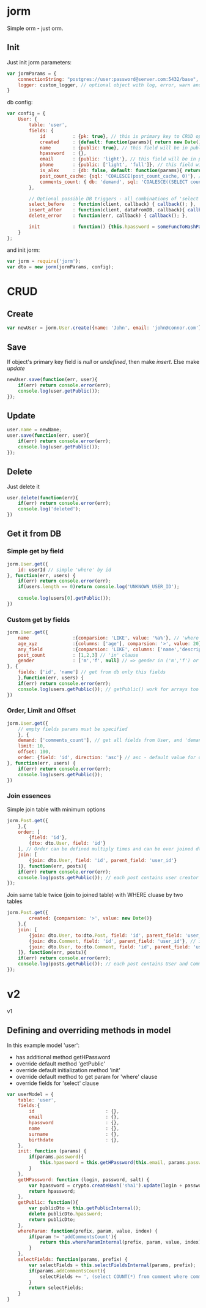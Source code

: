 jorm
====

Simple orm - just orm.

## Init

Just init jorm parameters:
```javascript
var jormParams = {
	connectionString: "postgres://user:password@server.com:5432/base", // required
	logger: custom_logger, // optional object with log, error, warn and info methods
}
```

db config:
```javascript
var config = {
	User: {
		table: 'user',
		fields: {
			id			: {pk: true}, // this is primary key to CRUD operations
			created		: {default: function(params){ return new Date() }}, // field allows auto init default values
			name		: {public: true}, // this field will be in public object by .getPublic() method
			hpassword	: {},
			email		: {public: 'light'}, // this field will be in public object by .getPublic() and .getPublic('light') method
			phone		: {public: ['light', 'full']}, // this field will be in public object by .getPublic(), .getPublic('light') and .getPublic('full') method
			is_alex		: {db: false, default: function(params){ return params.name == 'Alex' }}, // this field will be ignored in all db CRUD operations, but will be filled while user object created
			post_count_cache: {sql: 'COALESCE(post_count_cache, 0)'}, // custom sql part for select column post_count_cache
			comments_count: { db: 'demand', sql: 'COALESCE((SELECT count(*) FROM "comment" WHERE "comment"."user_id" = "user"."id"),0)' }, // this field including in query only by demand. All tables and columns must be with quotes (")
		},

		// Optional possible DB triggers - all combinations of 'select', 'insert', 'update', 'delete' commands, and 'after', 'before', 'error' events
		select_before	: function(client, callback) { callback(); },
		insert_after	: function(client, dataFromDB, callback){ callback(null, dataFromDB); },
		delete_error	: function(err, callback) { callback(); },

		init 			: function() {this.hpassword = someFuncToHashPass(this.email, this.password)} // called after object created
	}
};
```

and init jorm:
```javascript
var jorm = require('jorm');
var dto = new jorm(jormParams, config);
```

# CRUD
## Create
```javascript
var newUser = jorm.User.create({name: 'John', email: 'john@connor.com'})
```

## Save

If object's primary key field is *null* or *undefined*, then make *insert*. Else make *update*

```javascript
newUser.save(function(err, user){
	if(err) return console.error(err);
	console.log(user.getPublic());
});
```

## Update

```javascript
user.name = newName;
user.save(function(err, user){
	if(err) return console.error(err);
	console.log(user.getPublic());
});
```

## Delete
Just delete it
```javascript
user.delete(function(err){
	if(err) return console.error(err);
	console.log('deleted');
})
```

## Get it from DB

### Simple get by field
```javascript
jorm.User.get({
	id: userId // simple 'where' by id
}, function(err, users) {
	if(err) return console.error(err);
	if(users.length == 0)return console.log('UNKNOWN_USER_ID');
	
	console.log(users[0].getPublic());
})
```


### Custom get by fields

```javascript
jorm.User.get({
	name 				:{comparsion: 'LIKE', value: '%a%'}, // 'where' by custom comparsion
	age_xyz				:{columns: ['age'], comparsion: '>', value: 20},	// 'columns' fields override key,  ...
	any_field			:{comparsion: 'LIKE', columns: ['name','description'], value: '%b%', and_or: 'OR'} // LIKE over name+description with "OR" clause
	post_count			: [1,2,3] // 'in' clause
	gender				: ['m','f', null] // => gender in ('m','f') or gender is null
}, {
	fields: ['id', 'name'] // get from db only this fields
	},function(err, users) {
	if(err) return console.error(err);
	console.log(users.getPublic()); // getPublic() work for arrays too
})
```


### Order, Limit and Offset 

```javascript
jorm.User.get({
	// empty fields params must be specified
	}, {
	demand: ['comments_count'], // get all fields from User, and 'demand' fields
	limit: 10,
	offset: 100,
	order: {field: 'id', direction: 'asc'} // asc - default value for direction
}, function(err, users) {
	if(err) return console.error(err);
	console.log(users.getPublic());
})
```


### Join essences

Simple join table with minimum options
```javascript
jorm.Post.get({
	},{
	order: [
		{field: 'id'},
		{dto: dto.User, field: 'id'}
	], // Order can be defined multiply times and can be over joined dto too
	join: [
		{join: dto.User, field: 'id', parent_field: 'user_id'}
	]}, function(err, posts){
	if(err) return console.error(err);
	console.log(posts.getPublic()); // each post contains user creator
});
```

Join same table twice (join to joined table) with WHERE cluase by two tables
```javascript
jorm.Post.get({
		created: {comparsion: '>', value: new Date()}
	},{
	join: [
		{join: dto.User, to:dto.Post, field: 'id', parent_field: 'user_id'},
		{join: dto.Comment, field: 'id', parent_field: 'user_id'}, // if 'to' omitted, main essence implied (Post in this example)
		{join: dto.User, to:dto.Comment, field: 'id', parent_field: 'user_id', where: {created: {comparsion: '>', value: new Date()}} }
	]}, function(err, posts){
	if(err) return console.error(err);
	console.log(posts.getPublic()); // each post contains User and Comment fields, each Comment contains User itself
});
```




v2
=========================
v1





## Defining and overriding methods in model

In this example model 'user':
- has additional method getHPassword
- override default method 'getPublic'
- override default initialization method 'init'
- override default method to get param for 'where' clause 
- override fields for 'select' clause

```javascript
var userModel = {
	table: 'user',
	fields:{
		id 							: {},
		email						: {},
		hpassword					: {},
		name						: {},
		surname						: {},
		birthdate					: {},
	},
	init: function (params) {
		if(params.password){
			this.hpassword = this.getHPassword(this.email, params.password, 'salt_example');
		}
	},
	getHPassword: function (login, password, salt) {
		var hpassword = crypto.createHash('sha1').update(login + password + salt).digest('hex');
		return hpassword;
	},
	getPublic: function(){
		var publicDto = this.getPublicInternal();
		delete publicDto.hpassword;
		return publicDto;
	},
	whereParam: function(prefix, param, value, index) {
		if(param != 'addCommentsCount'){
			return this.whereParamInternal(prefix, param, value, index);
		}
	},
	selectFields: function(params, prefix) {
		var selectFields = this.selectFieldsInternal(params, prefix);
		if(params.addCommentsCount){
			selectFields += ', (select COUNT(*) from comment where comment.post_id = post.id) as commentsCount';
		}
		return selectFields;
	}
}
```

